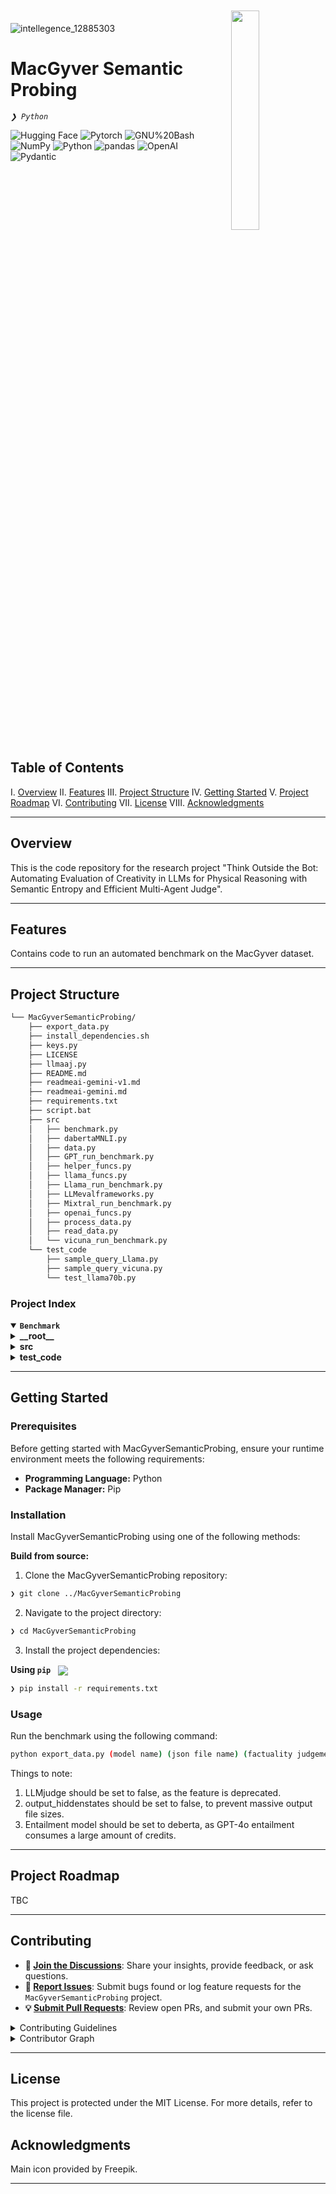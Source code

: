 <div align="left" style="position: relative;">

  
<img src="[https://raw.githubusercontent.com/PKief/vscode-material-icon-theme/ec559a9f6bfd399b82bb44393651661b08aaf7ba/icons/folder-markdown-open.svg](https://github.com/user-attachments/assets/579944b7-7a06-4c3a-bf19-b44c48d70f39)" align="right" width="30%" style="margin: -20px 0 0 20px;">

![intellegence_12885303](https://github.com/user-attachments/assets/d5ce9f8d-3ac0-45ba-8d32-742290651ec5)
<h1>MacGyver Semantic Probing</h1>
<p align="left">
	<em><code>❯ Python</code></em>
</p>
<p align="left">
	<!-- local repository, no metadata badges. --></p>
<p align="left">
	<img src="https://img.shields.io/badge/HuggingFace-B41717.svg?style=for-the-badge&logo=HuggingFace&logoColor=white" alt="Hugging Face">
	<img src="https://img.shields.io/badge/PyTorch-FFC107.svg?style=for-the-badge&logo=pytorch&logoColor=black" alt="Pytorch">
	<img src="https://img.shields.io/badge/GNU%20Bash-4EAA25.svg?style=for-the-badge&logo=GNU-Bash&logoColor=white" alt="GNU%20Bash">
	<img src="https://img.shields.io/badge/NumPy-013243.svg?style=for-the-badge&logo=NumPy&logoColor=white" alt="NumPy">
	<img src="https://img.shields.io/badge/Python-3776AB.svg?style=for-the-badge&logo=Python&logoColor=white" alt="Python">
	<img src="https://img.shields.io/badge/pandas-150458.svg?style=for-the-badge&logo=pandas&logoColor=white" alt="pandas">
	<img src="https://img.shields.io/badge/OpenAI-412991.svg?style=for-the-badge&logo=OpenAI&logoColor=white" alt="OpenAI">
	<img src="https://img.shields.io/badge/Pydantic-E92063.svg?style=for-the-badge&logo=Pydantic&logoColor=white" alt="Pydantic">
</p>
</div>
<br clear="right">

##  Table of Contents

I. [ Overview](#-overview)
II. [ Features](#-features)
III. [ Project Structure](#-project-structure)
IV. [ Getting Started](#-getting-started)
V. [ Project Roadmap](#-project-roadmap)
VI. [ Contributing](#-contributing)
VII. [ License](#-license)
VIII. [ Acknowledgments](#-acknowledgments)

---

##  Overview

This is the code repository for the research project "Think Outside the Bot: Automating Evaluation of Creativity in LLMs for Physical Reasoning with Semantic Entropy and Efficient Multi-Agent Judge". 

---

##  Features

Contains code to run an automated benchmark on the MacGyver dataset. 

---

##  Project Structure

```sh
└── MacGyverSemanticProbing/
    ├── export_data.py
    ├── install_dependencies.sh
    ├── keys.py
    ├── LICENSE
    ├── llmaaj.py
    ├── README.md
    ├── readmeai-gemini-v1.md
    ├── readmeai-gemini.md
    ├── requirements.txt
    ├── script.bat
    ├── src
    │   ├── benchmark.py
    │   ├── dabertaMNLI.py
    │   ├── data.py
    │   ├── GPT_run_benchmark.py
    │   ├── helper_funcs.py
    │   ├── llama_funcs.py
    │   ├── Llama_run_benchmark.py
    │   ├── LLMevalframeworks.py
    │   ├── Mixtral_run_benchmark.py
    │   ├── openai_funcs.py
    │   ├── process_data.py
    │   ├── read_data.py
    │   └── vicuna_run_benchmark.py
    └── test_code
        ├── sample_query_Llama.py
        ├── sample_query_vicuna.py
        └── test_llama70b.py
```


###  Project Index
<details open>
	<summary><b><code>Benchmark</code></b></summary>
	<details> <!-- __root__ Submodule -->
		<summary><b>__root__</b></summary>
		<blockquote>
			<table>
			<tr>
				<td><b>export_data.py</b></td>
				<td>- `export_data.py` consolidates processed data from the `src.process_data` module<br>- It generates a JSON file containing various evaluation metrics, including  simplistic and complex scoring metrics, classification probabilities, and response lists<br>- The output filename is configurable via command-line arguments, allowing for flexibility in data storage<br>- The script's purpose is to provide a structured, readily accessible format for the project's analytical results.</td>
			</tr>
			<tr>
				<td><b>install_dependencies.sh</b></td>
				<td>- The script automates the installation of project dependencies<br>- It manages environment variables, clones repositories, installs Python packages (including llama-cpp-python, transformers, and others) using pip, and verifies CUDA installation<br>- The process ensures the project's runtime environment is correctly configured for execution, leveraging both system and user-specified locations for caching and configuration files.</td>
			</tr>
			<tr>
				<td><b>keys.py</b></td>
				<td>- Keys.py establishes secure connections to external services<br>- It initializes OpenAI and Hugging Face API clients, providing authentication credentials for interaction with their respective platforms<br>- This facilitates access to large language models and other resources within the broader project architecture.</td>
			</tr>
			<tr>
				<td><b>llmaaj.py</b></td>
				<td>- The `llmaaj.py` file acts as a setup and data preparation module within a larger project (likely involving large language models)<br>- It authenticates with the Hugging Face Hub, imports necessary libraries (including those for interacting with OpenAI and processing data), and prepares a Pandas DataFrame from external Excel files containing problem-solution pairs<br>- This prepared data, specifically a subset of efficient/inefficient/infeasible solutions, is then used as input for subsequent modules (the code snippet cuts off before showing the full usage, but it suggests further processing involving OpenAI's API for factuality checks)<br>- In essence, this file sets the stage for downstream tasks by handling authentication and data loading/preprocessing.</td>
			</tr>
			<tr>
				<td><b>requirements.txt</b></td>
				<td>- `requirements.txt` specifies the project's dependencies<br>- It lists all external Python packages required for the application to function correctly, including libraries for natural language processing, machine learning, data manipulation, and web requests<br>- These packages enable the project's core functionalities.</td>
			</tr>
			<tr>
				<td><b>script.bat</b></td>
				<td>- The script automates the setup of a  machine learning environment<br>- It clones a specified Git repository, installs necessary Python packages including those for large language models and CUDA support, and verifies CUDA installation<br>- The process ensures the project's dependencies are correctly configured for execution, streamlining the development workflow.</td>
			</tr>
			</table>
		</blockquote>
	</details>
	<details> <!-- src Submodule -->
		<summary><b>src</b></summary>
		<blockquote>
			<table>
			<tr>
				<td><b>benchmark.py</b></td>
				<td>- The benchmark script facilitates multi-step problem-solving using various large language models (LLMs)<br>- It iteratively generates solutions for multiple problems, selecting the highest-probability step at each iteration<br>- The script supports different LLMs and incorporates a MacGyver-style problem-solving prompt,  recording probabilities and hidden states for analysis<br>- Results are stored for further evaluation.</td>
			</tr>
			<tr>
				<td><b>dabertaMNLI.py</b></td>
				<td>- The `dabertaMNLI.py` module provides natural language inference (NLI) capabilities<br>- It leverages a pre-trained DeBERTa model to classify the relationship between two text snippets (hypothesis and premise) as entailment, contradiction, or neutral<br>- The module offers functions to retrieve both the classification label and associated probability scores, facilitating NLI tasks within the broader project.</td>
			</tr>
			<tr>
				<td><b>data.py</b></td>
				<td>- The `data.py` script preprocesses a dataset of problem-solution pairs<br>- It downloads data, formats it for a MacGyver-style problem-solving task,  creating prompts that challenge a model to generate creative, single-step solutions<br>- The script filters for solvable problems, shuffles the data, and prepares it for model training or evaluation within the larger project.</td>
			</tr>
			<tr>
				<td><b>GPT_run_benchmark.py</b></td>
				<td>- The `GPT_run_benchmark.py` file serves as a benchmark script within a larger project (likely involving AI problem-solving)<br>- It utilizes a large language model (LLM), likely via the `llama_funcs` module (indicated by the import statement), to generate sequential steps towards solving a problem presented as a prompt<br>- The script focuses on evaluating the LLM's ability to produce concise, creative, and effective solutions within a constrained number of steps<br>- The code's purpose is to test and measure the performance of this problem-solving approach.</td>
			</tr>
			<tr>
				<td><b>helper_funcs.py</b></td>
				<td>- The `src\helper_funcs.py` file provides a collection of utility functions used throughout the larger project<br>- These functions, drawing on other modules like `src.openai_funcs` and `src.data`,  facilitate tasks such as text generation (using models like GPT),  factuality assessment, and potentially entailment analysis<br>- The file also includes functions for evaluating model performance using metrics like ROC AUC and accuracy<br>- In essence, it acts as a central repository of reusable helper functions supporting the core functionalities of the project.</td>
			</tr>
			<tr>
				<td><b>llama_funcs.py</b></td>
				<td>- The `llama_funcs.py` file serves as the core logic for interacting with large language models (LLMs), likely within a larger application<br>- It imports necessary libraries for interacting with Hugging Face models (via the `transformers` library) and manages parameters such as temperature and top-p for controlling LLM generation<br>- The file appears to offer command-line argument parsing to customize these parameters, suggesting flexibility in how the LLMs are used within the broader project<br>- The use of environment variables (e.g., `HF_TOKEN`) indicates integration with a Hugging Face account for model access<br>- In short, this file acts as the interface between the application and the chosen LLMs, handling model selection, parameter configuration, and generation requests.</td>
			</tr>
			<tr>
				<td><b>Llama_run_benchmark.py</b></td>
				<td>- `Llama_run_benchmark.py` serves as a benchmark script within a larger project focused on problem-solving using a large language model (likely Llama)<br>- It utilizes functions from other modules (indicated by the imports) to generate and evaluate solutions to a problem, presented as a multi-step challenge to the model<br>- The script's core purpose is to test and measure the model's ability to devise efficient, feasible solutions step-by-step, mimicking a MacGyver-like approach<br>- The benchmark likely assesses the model's performance based on the number of steps required to reach a solution and the quality of each step generated.</td>
			</tr>
			<tr>
				<td><b>LLMevalframeworks.py</b></td>
				<td>- The `LLMevalframeworks.py` file provides a testing framework for the OpenAI interaction component within a larger project<br>- It uses the `openai_funcs` module (presumably containing functions to interact with the OpenAI API) and a vector database (ChromaDB) along with sentence embeddings (SentenceTransformer) – though these latter two are not directly used in the shown code snippet<br>- The primary function, `test_openai()`, demonstrates a basic interaction with the OpenAI API, verifying a simple question-answering capability<br>- The inclusion of a safety definition string suggests a broader project focus on evaluating the safety of AI-generated responses, though the provided code snippet doesn't directly implement this aspect.</td>
			</tr>
			<tr>
				<td><b>Mixtral_run_benchmark.py</b></td>
				<td>- The script runs benchmarks on a MacGyver problem-solving model<br>- It iteratively generates multi-step solutions, using a large language model to propose each step<br>- The process involves selecting the most probable solution at each step and refining the prompt for subsequent steps<br>- The script manages multiple problems and steps, recording probabilities and intermediate results for analysis<br>- Output includes the generated solutions and associated probabilities.</td>
			</tr>
			<tr>
				<td><b>openai_funcs.py</b></td>
				<td><code>❯ REPLACE-ME</code></td>
			</tr>
			<tr>
				<td><b>process_data.py</b></td>
				<td><code>❯ REPLACE-ME</code></td>
			</tr>
			<tr>
				<td><b>read_data.py</b></td>
				<td><code>❯ REPLACE-ME</code></td>
			</tr>
			<tr>
				<td><b>vicuna_run_benchmark.py</b></td>
				<td><code>❯ REPLACE-ME</code></td>
			</tr>
			</table>
		</blockquote>
	</details>
	<details> <!-- test_code Submodule -->
		<summary><b>test_code</b></summary>
		<blockquote>
			<table>
			<tr>
				<td><b>sample_query_Llama.py</b></td>
				<td><code>❯ Test code for Llama models. </code></td>
			</tr>
			<tr>
				<td><b>sample_query_vicuna.py</b></td>
				<td><code>❯ Test code for Vicuna models. </code></td>
			</tr>
			<tr>
				<td><b>test_llama70b.py</b></td>
				<td><code>❯ Test code for Llama 70B models. </code></td>
			</tr>
			</table>
		</blockquote>
	</details>
</details>

---
##  Getting Started

###  Prerequisites

Before getting started with MacGyverSemanticProbing, ensure your runtime environment meets the following requirements:

- **Programming Language:** Python
- **Package Manager:** Pip


###  Installation

Install MacGyverSemanticProbing using one of the following methods:

**Build from source:**

1. Clone the MacGyverSemanticProbing repository:
```sh
❯ git clone ../MacGyverSemanticProbing
```

2. Navigate to the project directory:
```sh
❯ cd MacGyverSemanticProbing
```

3. Install the project dependencies:


**Using `pip`** &nbsp; [<img align="center" src="https://img.shields.io/badge/Pip-3776AB.svg?style={badge_style}&logo=pypi&logoColor=white" />](https://pypi.org/project/pip/)

```sh
❯ pip install -r requirements.txt
```




###  Usage
Run the benchmark using the following command:

```sh
python export_data.py (model name) (json file name) (factuality judgement: chateval or llmjudge) (entailment model: gpt4 or deberta) (LLMjudge: true/false) (temperature of model) (number of questions to run benchmark on) (output_hiddenstates) (starting problem number)
```

Things to note:
1. LLMjudge should be set to false, as the feature is deprecated.
2. output_hiddenstates should be set to false, to prevent massive output file sizes.
3. Entailment model should be set to deberta, as GPT-4o entailment consumes a large amount of credits. 

---
##  Project Roadmap

TBC

---

##  Contributing

- **💬 [Join the Discussions](https://LOCAL/GitHub/MacGyverSemanticProbing/discussions)**: Share your insights, provide feedback, or ask questions.
- **🐛 [Report Issues](https://LOCAL/GitHub/MacGyverSemanticProbing/issues)**: Submit bugs found or log feature requests for the `MacGyverSemanticProbing` project.
- **💡 [Submit Pull Requests](https://LOCAL/GitHub/MacGyverSemanticProbing/blob/main/CONTRIBUTING.md)**: Review open PRs, and submit your own PRs.

<details closed>
<summary>Contributing Guidelines</summary>

1. **Fork the Repository**: Start by forking the project repository to your LOCAL account.
2. **Clone Locally**: Clone the forked repository to your local machine using a git client.
   ```sh
   git clone C:\Users\ckcza\Documents\GitHub\MacGyverSemanticProbing
   ```
3. **Create a New Branch**: Always work on a new branch, giving it a descriptive name.
   ```sh
   git checkout -b new-feature-x
   ```
4. **Make Your Changes**: Develop and test your changes locally.
5. **Commit Your Changes**: Commit with a clear message describing your updates.
   ```sh
   git commit -m 'Implemented new feature x.'
   ```
6. **Push to LOCAL**: Push the changes to your forked repository.
   ```sh
   git push origin new-feature-x
   ```
7. **Submit a Pull Request**: Create a PR against the original project repository. Clearly describe the changes and their motivations.
8. **Review**: Once your PR is reviewed and approved, it will be merged into the main branch. Congratulations on your contribution!
</details>

<details closed>
<summary>Contributor Graph</summary>
<br>
<p align="left">
   <a href="https://LOCAL{/GitHub/MacGyverSemanticProbing/}graphs/contributors">
      <img src="https://contrib.rocks/image?repo=GitHub/MacGyverSemanticProbing">
   </a>
</p>
</details>

---

##  License

This project is protected under the MIT License. For more details, refer to the license file.

##  Acknowledgments

Main icon provided by Freepik. 

---

